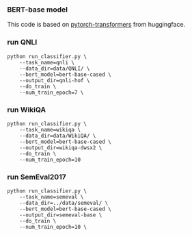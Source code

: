 ### BERT-base model
This code is based on [pytorch-transformers](https://github.com/huggingface/pytorch-transformers) from huggingface.

### run QNLI 
```
python run_classifier.py \
    --task_name=qnli \
    --data_dir=data/QNLI/ \
    --bert_model=bert-base-cased \
    --output_dir=qnli-hof \
    --do_train \
    --num_train_epoch=7 \
```

### run WikiQA
```
python run_classifier.py \
    --task_name=wikiqa \
    --data_dir=data/WikiQA/ \
    --bert_model=bert-base-cased \
    --output_dir=wikiqa-dwsx2 \
    --do_train \
    --num_train_epoch=10
```

### run SemEval2017
```
python run_classifier.py \
    --task_name=semeval \
    --data_dir=../data/semeval/ \
    --bert_model=bert-base-cased \
    --output_dir=semeval-base \
    --do_train \
    --num_train_epoch=10 \
```
